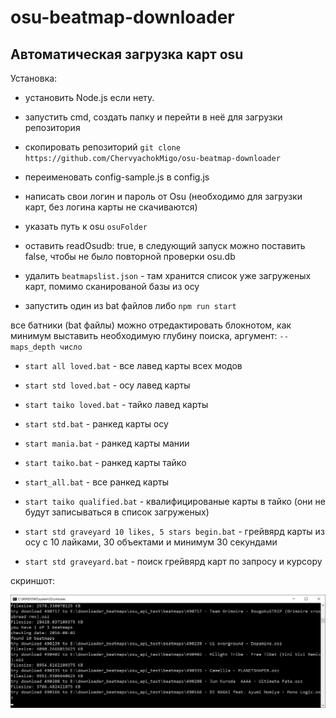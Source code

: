# osu-beatmap-downloader
<h2>Автоматическая загрузка карт osu</h2>

Установка:

* установить Node.js если нету.

* запустить cmd, создать папку и перейти в неё для загрузки репозитория

* скопировать репозиторий `git clone https://github.com/ChervyachokMigo/osu-beatmap-downloader`

* переименовать config-sample.js в config.js

* написать свои логин и пароль от Osu (необходимо для загрузки карт, без логина карты не скачиваются)

* указать путь к osu `osuFolder`

* оставить readOsudb: true, в следующий запуск можно поставить false, чтобы не было повторной проверки osu.db

* удалить `beatmapslist.json` - там хранится список уже загруженых карт, помимо сканированой базы из осу

* запустить один из bat файлов либо `npm run start`

все батники (bat файлы) можно отредактировать блокнотом, как минимум выставить необходимую глубину поиска, аргумент: `--maps_depth число`

* `start all loved.bat` - все лавед карты всех модов
* `start std loved.bat` - осу лавед карты
* `start taiko loved.bat` - тайко лавед карты
  
* `start std.bat` - ранкед карты осу
* `start mania.bat` - ранкед карты мании
* `start taiko.bat` - ранкед карты тайко
* `start_all.bat` - все ранкед карты

* `start taiko qualified.bat` - квалифицированые карты в тайко (они не будут записываться в список загруженых)

* `start std graveyard 10 likes, 5 stars begin.bat` - грейвярд карты из осу с 10 лайками, 30 объектами и минимум 30 секундами
* `start std graveyard.bat` - поиск грейвярд карт по запросу и курсору

скриншот: 

<img src="https://github.com/ChervyachokMigo/osu-beatmap-downloader/blob/main/1.png?raw=true" width="600" />
